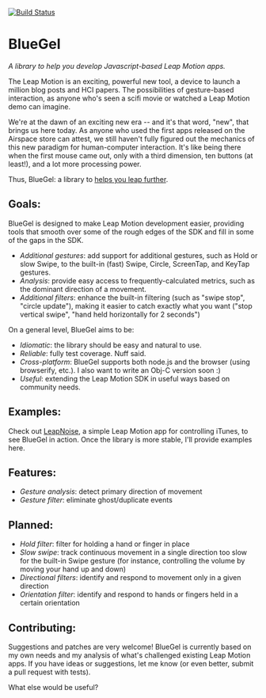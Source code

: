[![Build
Status](https://travis-ci.org/arsduo/bluegel.png?branch=master)](https://travis-ci.org/arsduo/bluegel)

BlueGel
=======

_A library to help you develop Javascript-based Leap Motion apps._


The Leap Motion is an exciting, powerful new tool, a device to launch a million
blog posts and HCI papers. The possibilities of gesture-based interaction, as
anyone who's seen a scifi movie or watched a Leap Motion demo can imagine.

We're at the dawn of an exciting new era -- and it's that word, "new", that
brings us here today. As anyone who used the first apps released on the
Airspace store can attest, we still haven't fully figured out the mechanics of
this new paradigm for human-computer interaction. It's like being there when
the first mouse came out, only with a third dimension, ten buttons (at least!),
and a lot more processing power.

Thus, BlueGel: a library to [helps you leap further](http://theportalwiki.com/wiki/Repulsion_Gel).

Goals:
------

BlueGel is designed to make Leap Motion development easier, providing tools
that smooth over some of the rough edges of the SDK and fill in some of the
gaps in the SDK.

* _Additional gestures_: add support for additional gestures, such as Hold or
slow Swipe, to the built-in (fast) Swipe, Circle, ScreenTap, and
KeyTap gestures.
* _Analysis_: provide easy access to frequently-calculated metrics, such as the
dominant direction of a movement.
* _Additional filters_: enhance the built-in filtering (such as "swipe stop",
"circle update"),
making it easier to catch exactly what you want ("stop vertical swipe", "hand
held horizontally for 2 seconds")

On a general level, BlueGel aims to be:

* _Idiomatic_: the library should be easy and natural to use.
* _Reliable_: fully test coverage. Nuff said.
* _Cross-platform_: BlueGel supports both node.js and the browser (using
browserify, etc.). I also want to write an Obj-C version soon :)
* _Useful_: extending the Leap Motion SDK in useful ways based on community
needs.

Examples:
---------

Check out [LeapNoise](https://github.com/arsduo/leapnoise), a simple Leap
Motion app for controlling iTunes, to see BlueGel in action. Once the library
is more stable, I'll provide examples here.

Features:
---------

* _Gesture analysis_: detect primary direction of movement
* _Gesture filter_: eliminate ghost/duplicate events


Planned:
--------

* _Hold filter_: filter for holding a hand or finger in place
* _Slow swipe_: track continuous movement in a single direction too slow for
the built-in Swipe gesture (for instance, controlling the volume by moving your
hand up and down)
* _Directional filters_: identify and respond to movement only in a given
direction
* _Orientation filter_: identify and respond to hands or fingers held in a
certain orientation

Contributing: 
-------------

Suggestions and patches are very welcome! BlueGel is currently based on my own
needs and my analysis of what's challenged existing Leap Motion apps. If you
have ideas or suggestions, let me know (or even better, submit a pull request
with tests).

What else would be useful?
